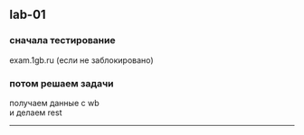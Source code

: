 ## lab-01

### сначала тестирование  

exam.1gb.ru (если не заблокировано)  

### потом решаем задачи  

получаем данные с wb  
и делаем rest  

---  
